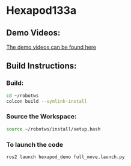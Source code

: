 # Hexapod133a

## Demo Videos:
[The demo videos can be found here](https://drive.google.com/drive/u/3/folders/1ilrjRt14x5afsUi1LaYct1I82j9jsDka)

## Build Instructions:

### Build:
```bash
cd ~/robotws
colcon build --symlink-install
```

### Source the Workspace:
```bash
source ~/robotws/install/setup.bash
```

### To launch the code
```bash
ros2 launch hexapod_demo full_move.launch.py
```
